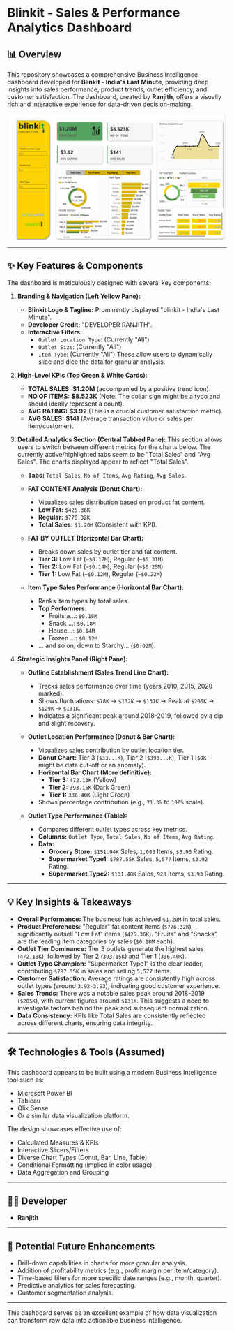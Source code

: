 # Blinkit - Sales & Performance Analytics Dashboard

## 📊 Overview

This repository showcases a comprehensive Business Intelligence dashboard developed for **Blinkit - India's Last Minute**, providing deep insights into sales performance, product trends, outlet efficiency, and customer satisfaction. The dashboard, created by **Ranjith**, offers a visually rich and interactive experience for data-driven decision-making.

![Blinkit Dashboard Screenshot](https://github.com/Ranjith014/blinkit-Data_analysis-report/blob/main/blink.png)


---

## ✨ Key Features & Components

The dashboard is meticulously designed with several key components:

1.  **Branding & Navigation (Left Yellow Pane):**
    *   **Blinkit Logo & Tagline:** Prominently displayed "blinkit - India's Last Minute".
    *   **Developer Credit:** "DEVELOPER RANJITH".
    *   **Interactive Filters:**
        *   `Outlet Location Type`: (Currently "All")
        *   `Outlet Size`: (Currently "All")
        *   `Item Type`: (Currently "All")
        These allow users to dynamically slice and dice the data for granular analysis.

2.  **High-Level KPIs (Top Green & White Cards):**
    *   **TOTAL SALES:** **$1.20M** (accompanied by a positive trend icon).
    *   **NO OF ITEMS:** **$8.523K** (Note: The dollar sign might be a typo and should ideally represent a count).
    *   **AVG RATING:** **$3.92** (This is a crucial customer satisfaction metric).
    *   **AVG SALES:** **$141** (Average transaction value or sales per item/customer).

3.  **Detailed Analytics Section (Central Tabbed Pane):**
    This section allows users to switch between different metrics for the charts below. The currently active/highlighted tabs seem to be "Total Sales" and "Avg Sales". The charts displayed appear to reflect "Total Sales".
    *   **Tabs:** `Total Sales`, `No of Items`, `Avg Rating`, `Avg Sales`.

    *   **FAT CONTENT Analysis (Donut Chart):**
        *   Visualizes sales distribution based on product fat content.
        *   **Low Fat:** `$425.36K`
        *   **Regular:** `$776.32K`
        *   **Total Sales:** `$1.20M` (Consistent with KPI).

    *   **FAT BY OUTLET (Horizontal Bar Chart):**
        *   Breaks down sales by outlet tier and fat content.
        *   **Tier 3:** Low Fat (`~$0.17M`), Regular (`~$0.31M`)
        *   **Tier 2:** Low Fat (`~$0.14M`), Regular (`~$0.25M`)
        *   **Tier 1:** Low Fat (`~$0.12M`), Regular (`~$0.22M`)

    *   **Item Type Sales Performance (Horizontal Bar Chart):**
        *   Ranks item types by total sales.
        *   **Top Performers:**
            *   Fruits a...: `$0.18M`
            *   Snack ...: `$0.18M`
            *   House...: `$0.14M`
            *   Frozen ...: `$0.12M`
        *   ... and so on, down to Starchy... (`$0.02M`).

4.  **Strategic Insights Panel (Right Pane):**
    *   **Outline Establishment (Sales Trend Line Chart):**
        *   Tracks sales performance over time (years 2010, 2015, 2020 marked).
        *   Shows fluctuations: `$78K` -> `$132K` -> `$131K` -> Peak at `$205K` -> `$129K` -> `$131K`.
        *   Indicates a significant peak around 2018-2019, followed by a dip and slight recovery.

    *   **Outlet Location Performance (Donut & Bar Chart):**
        *   Visualizes sales contribution by outlet location tier.
        *   **Donut Chart:** Tier 3 (`$33...K`), Tier 2 (`$393...K`), Tier 1 (`$0K` - might be data cut-off or an anomaly).
        *   **Horizontal Bar Chart (More definitive):**
            *   **Tier 3:** `472.13K` (Yellow)
            *   **Tier 2:** `393.15K` (Dark Green)
            *   **Tier 1:** `336.40K` (Light Green)
        *   Shows percentage contribution (e.g., `71.3%` to `100%` scale).

    *   **Outlet Type Performance (Table):**
        *   Compares different outlet types across key metrics.
        *   **Columns:** `Outlet Type`, `Total Sales`, `No of Items`, `Avg Rating`.
        *   **Data:**
            *   **Grocery Store:** `$151.94K` Sales, `1,083` Items, `$3.93` Rating.
            *   **Supermarket Type1:** `$787.55K` Sales, `5,577` Items, `$3.92` Rating.
            *   **Supermarket Type2:** `$131.48K` Sales, `928` Items, `$3.93` Rating.

---

## 💡 Key Insights & Takeaways

*   **Overall Performance:** The business has achieved `$1.20M` in total sales.
*   **Product Preferences:** "Regular" fat content items (`$776.32K`) significantly outsell "Low Fat" items (`$425.36K`). "Fruits" and "Snacks" are the leading item categories by sales (`$0.18M` each).
*   **Outlet Tier Dominance:** Tier 3 outlets generate the highest sales (`472.13K`), followed by Tier 2 (`393.15K`) and Tier 1 (`336.40K`).
*   **Outlet Type Champion:** "Supermarket Type1" is the clear leader, contributing `$787.55K` in sales and selling `5,577` items.
*   **Customer Satisfaction:** Average ratings are consistently high across outlet types (around `3.92-3.93`), indicating good customer experience.
*   **Sales Trends:** There was a notable sales peak around 2018-2019 (`$205K`), with current figures around `$131K`. This suggests a need to investigate factors behind the peak and subsequent normalization.
*   **Data Consistency:** KPIs like Total Sales are consistently reflected across different charts, ensuring data integrity.

---

## 🛠️ Technologies & Tools (Assumed)

This dashboard appears to be built using a modern Business Intelligence tool such as:
*   Microsoft Power BI
*   Tableau
*   Qlik Sense
*   Or a similar data visualization platform.

The design showcases effective use of:
*   Calculated Measures & KPIs
*   Interactive Slicers/Filters
*   Diverse Chart Types (Donut, Bar, Line, Table)
*   Conditional Formatting (implied in color usage)
*   Data Aggregation and Grouping

---

## 👨‍💻 Developer

*   **Ranjith**

---

## 🚀 Potential Future Enhancements

*   Drill-down capabilities in charts for more granular analysis.
*   Addition of profitability metrics (e.g., profit margin per item/category).
*   Time-based filters for more specific date ranges (e.g., month, quarter).
*   Predictive analytics for sales forecasting.
*   Customer segmentation analysis.

---

This dashboard serves as an excellent example of how data visualization can transform raw data into actionable business intelligence. 
